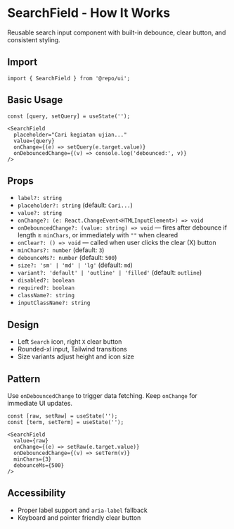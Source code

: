 # SearchField - How It Works

Reusable search input component with built-in debounce, clear button, and consistent styling.

## Import

```tsx
import { SearchField } from '@repo/ui';
```

## Basic Usage

```tsx
const [query, setQuery] = useState('');

<SearchField
  placeholder="Cari kegiatan ujian..."
  value={query}
  onChange={(e) => setQuery(e.target.value)}
  onDebouncedChange={(v) => console.log('debounced:', v)}
/>
```

## Props

- `label?: string`
- `placeholder?: string` (default: `Cari...`)
- `value?: string`
- `onChange?: (e: React.ChangeEvent<HTMLInputElement>) => void`
- `onDebouncedChange?: (value: string) => void` — fires after debounce if length ≥ `minChars`, or immediately with `""` when cleared
- `onClear?: () => void` — called when user clicks the clear (X) button
- `minChars?: number` (default: `3`)
- `debounceMs?: number` (default: `500`)
- `size?: 'sm' | 'md' | 'lg'` (default: `md`)
- `variant?: 'default' | 'outline' | 'filled'` (default: `outline`)
- `disabled?: boolean`
- `required?: boolean`
- `className?: string`
- `inputClassName?: string`

## Design

- Left `Search` icon, right `X` clear button
- Rounded-xl input, Tailwind transitions
- Size variants adjust height and icon size

## Pattern

Use `onDebouncedChange` to trigger data fetching. Keep `onChange` for immediate UI updates.

```tsx
const [raw, setRaw] = useState('');
const [term, setTerm] = useState('');

<SearchField
  value={raw}
  onChange={(e) => setRaw(e.target.value)}
  onDebouncedChange={(v) => setTerm(v)}
  minChars={3}
  debounceMs={500}
/>
```

## Accessibility

- Proper label support and `aria-label` fallback
- Keyboard and pointer friendly clear button